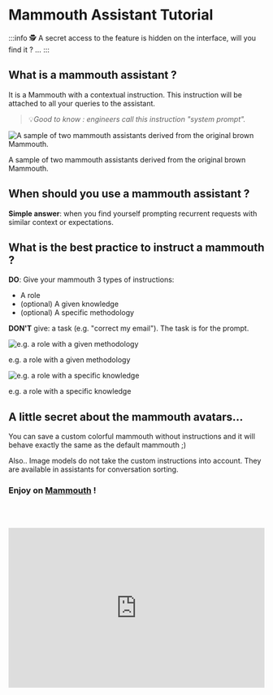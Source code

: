 # Mammouth Assistant Tutorial

:::info 🕵️
A secret access to the feature is hidden on the interface, will you find it ?  …
:::

## **What is a mammouth assistant ?**

It is a Mammouth with a contextual instruction. This instruction will be attached to all your queries to the assistant.

> 💡*Good to know : engineers call this instruction "system prompt".*
> 

![A sample of two mammouth assistants derived from the original brown Mammouth.](Mammouth_LinkedIn.png)

A sample of two mammouth assistants derived from the original brown Mammouth.

## **When should you use a mammouth assistant ?**

<aside>

**Simple answer**: when you find yourself prompting recurrent requests with similar context or expectations.

</aside>

## **What is the best practice to instruct a mammouth ?**

**DO**: Give your mammouth 3 types of instructions:

- A role
- (optional) A given knowledge
- (optional) A specific methodology

**DON'T** give: a task (e.g. "correct my email"). The task is for the prompt.

![e.g. a role with a given methodology](American_Writer_example.jpg)

e.g. a role with a given methodology

![e.g. a role with a specific knowledge](SQLite_Assistant.jpg)

e.g. a role with a specific knowledge

## **A little secret about the mammouth avatars…**

You can save a custom colorful mammouth without instructions and it will behave exactly the same as the default mammouth ;)

Also..
Image models do not take the custom instructions into account. 
They are available in assistants for conversation sorting.

### Enjoy on [Mammouth](http://chat.mammouth.ai) !

<br><br>

<iframe 
  style="width: 100%; min-height: 315px; max-width: 100vw;" 
  src="https://www.youtube.com/embed/8lkUVq0MMXE" 
  title="YouTube video player" 
  frameborder="0" 
  allow="accelerometer; autoplay; clipboard-write; encrypted-media; gyroscope; picture-in-picture" 
  allowfullscreen>
</iframe>
